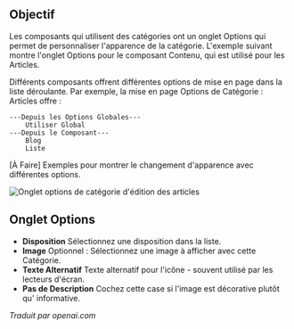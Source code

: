 <!-- Filename: Help6.x:Edit_Category_Options  / Display title: Modifier les options de catégorie -->

## Objectif

Les composants qui utilisent des catégories ont un onglet Options qui permet de personnaliser l'apparence de la catégorie. L'exemple suivant montre l'onglet Options pour le composant Contenu, qui est utilisé pour les Articles.

Différents composants offrent différentes options de mise en page dans la liste déroulante.
Par exemple, la mise en page Options de Catégorie : Articles offre :
```
---Depuis les Options Globales---
    Utiliser Global
---Depuis le Composant---
    Blog
    Liste
```
[À Faire] Exemples pour montrer le changement d'apparence avec différentes options.

![Onglet options de catégorie d'édition des articles](../../../fr/images/common-elements/articles-edit-category-options-tab.png)

## Onglet Options

- **Disposition** Sélectionnez une disposition dans la liste.
- **Image** Optionnel : Sélectionnez une image à afficher avec cette
  Catégorie.
- **Texte Alternatif** Texte alternatif pour l'icône - souvent utilisé par les lecteurs
  d'écran.
- **Pas de Description** Cochez cette case si l'image est décorative plutôt qu'
  informative.


*Traduit par openai.com*

